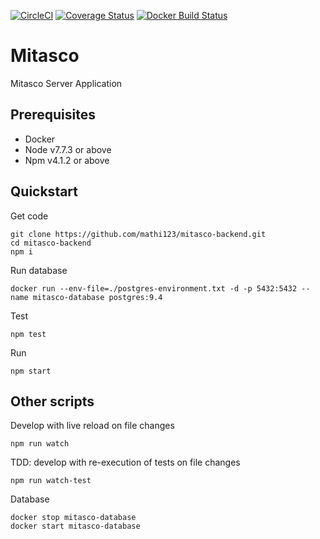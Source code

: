 [![CircleCI](https://circleci.com/gh/mathi123/mitasco-backend.svg?style=shield&circle-token=a94a1da956055129c99ee2c0989b35cf035f6fc5)](https://circleci.com/gh/mathi123/mitasco-backend)
[![Coverage Status](https://coveralls.io/repos/github/mathi123/mitasco-backend/badge.svg?branch=master&t=frUYdw)](https://coveralls.io/github/mathi123/mitasco-backend?branch=master)
[![Docker Build Status](https://img.shields.io/docker/build/jrottenberg/ffmpeg.svg)](https://cloud.docker.com/app/colpaert/repository/docker/colpaert/mitasco-backend)

# Mitasco
Mitasco Server Application

## Prerequisites

- Docker
- Node v7.7.3 or above
- Npm v4.1.2 or above

## Quickstart


Get code
    
    git clone https://github.com/mathi123/mitasco-backend.git
    cd mitasco-backend
    npm i

Run database

    docker run --env-file=./postgres-environment.txt -d -p 5432:5432 --name mitasco-database postgres:9.4

Test

    npm test

Run

    npm start

## Other scripts

Develop with live reload on file changes

    npm run watch

TDD: develop with re-execution of tests on file changes

    npm run watch-test

Database

    docker stop mitasco-database
    docker start mitasco-database
